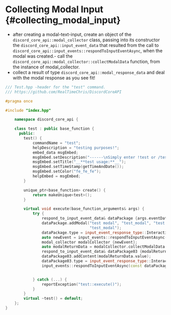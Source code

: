 Collecting Modal Input {#collecting_modal_input}
=============
- after creating a modal-text-input, create an object of the `discord_core_api::modal_collector` class, passing into its constructor the `discord_core_api::input_event_data` that resulted from the call to `discord_core_api::input_events::respondToInputEventAsync`, when the modal was created.- call the `discord_core_api::modal_collector::collectModalData` function, from the instance of modal_collector.
- collect a result of type `discord_core_api::modal_response_data` and deal with the modal response as you see fit!
```cpp
/// Test.hpp -header for the "test" command.
/// https://github.com/RealTimeChris/DiscordCoreAPI

#pragma once

#include "index.hpp"

	namespace discord_core_api {

	class test : public base_function {
	  public:
		test() {
			commandName = "test";
			helpDescription = "testing purposes!";
			embed_data msgEmbed;
			msgEmbed.setDescription("------\nSimply enter !test or /test!\n------");
			msgEmbed.setTitle("__**test usage:**__");
			msgEmbed.setTimeStamp(getTimeAndDate());
			msgEmbed.setColor("fe_fe_fe");
			helpEmbed = msgEmbed;
		}

		unique_ptr<base_function> create() {
			return makeUnique<test>();
		}

		virtual void execute(base_function_arguments& args) {
			try {
				respond_to_input_event_data& dataPackage {args.eventData};
				dataPackage.addModal("test modal", "test_modal", "test modal small", "test_modal", true, 1, 46, text_input_style::paragraph, "test modal",
									 "test_modal");
				dataPackage.type = input_event_response_type::Interaction_Response;
				auto newEvent = input_events::respondToInputEventAsync(const& dataPackage).get();
				modal_collector modalCollector {newEvent};
				auto modalReturnData = modalCollector.collectModalData(120000).get();
				respond_to_input_event_data& dataPackage03 {modalReturnData};
				dataPackage03.addContent(modalReturnData.value);
				dataPackage03.type = input_event_response_type::Interaction_Response;
				input_events::respondToInputEventAsync(const dataPackage03);


			} catch (...) {
				reportException("test::execute()");
			}
		}
		virtual ~test() = default;
	};
}
```
